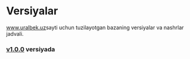 # Versiyalar
<a href="https://uralbek.netlify.app/">www.uralbek.uz</a>sayti uchun tuzilayotgan bazaning versiyalar va nashrlar jadvali.

<h3><a href="https://v1-0-0.netlify.app/">v1.0.0</a> versiyada</h3>








